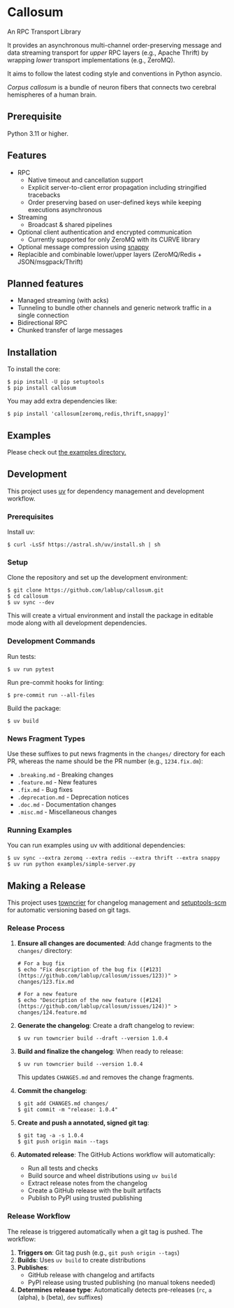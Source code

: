 Callosum
========

An RPC Transport Library

It provides an asynchronous multi-channel order-preserving message and data
streaming transport for *upper* RPC layers (e.g., Apache Thrift) by wrapping
*lower* transport implementations (e.g., ZeroMQ).

It aims to follow the latest coding style and conventions in Python asyncio.

*Corpus callosum* is a bundle of neuron fibers that connects two cerebral
hemispheres of a human brain.

Prerequisite
------------

Python 3.11 or higher.

Features
--------

* RPC
  - Native timeout and cancellation support
  - Explicit server-to-client error propagation including stringified tracebacks
  - Order preserving based on user-defined keys while keeping executions asynchronous
* Streaming
  - Broadcast & shared pipelines
* Optional client authentication and encrypted communication
  - Currently supported for only ZeroMQ with its CURVE library
* Optional message compression using [snappy](https://pypi.org/project/python-snappy/)
* Replacible and combinable lower/upper layers (ZeroMQ/Redis + JSON/msgpack/Thrift)

Planned features
----------------

* Managed streaming (with acks)
* Tunneling to bundle other channels and generic network traffic in a single connection
* Bidirectional RPC
* Chunked transfer of large messages

Installation
------------

To install the core:

```console
$ pip install -U pip setuptools
$ pip install callosum
```

You may add extra dependencies like:

```console
$ pip install 'callosum[zeromq,redis,thrift,snappy]'
```

Examples
--------

Please check out [the examples directory.](https://github.com/lablup/callosum/tree/master/examples)

Development
-----------

This project uses [uv](https://docs.astral.sh/uv/) for dependency management and development workflow.

### Prerequisites

Install uv:

```console
$ curl -LsSf https://astral.sh/uv/install.sh | sh
```

### Setup

Clone the repository and set up the development environment:

```console
$ git clone https://github.com/lablup/callosum.git
$ cd callosum
$ uv sync --dev
```

This will create a virtual environment and install the package in editable mode along with all development dependencies.

### Development Commands

Run tests:
```console
$ uv run pytest
```

Run pre-commit hooks for linting:
```console
$ pre-commit run --all-files
```

Build the package:
```console
$ uv build
```

### News Fragment Types

Use these suffixes to put news fragments in the `changes/` directory for each PR, whereas the name should be the PR number (e.g., `1234.fix.dm`):

- `.breaking.md` - Breaking changes
- `.feature.md` - New features
- `.fix.md` - Bug fixes
- `.deprecation.md` - Deprecation notices
- `.doc.md` - Documentation changes
- `.misc.md` - Miscellaneous changes

### Running Examples

You can run examples using uv with additional dependencies:

```console
$ uv sync --extra zeromq --extra redis --extra thrift --extra snappy
$ uv run python examples/simple-server.py
```

Making a Release
----------------

This project uses [towncrier](https://towncrier.readthedocs.io/) for changelog management and [setuptools-scm](https://setuptools-scm.readthedocs.io/) for automatic versioning based on git tags.

### Release Process

1. **Ensure all changes are documented**: Add change fragments to the `changes/` directory:
   ```console
   # For a bug fix
   $ echo "Fix description of the bug fix ([#123](https://github.com/lablup/callosum/issues/123))" > changes/123.fix.md

   # For a new feature
   $ echo "Description of the new feature ([#124](https://github.com/lablup/callosum/issues/124))" > changes/124.feature.md
   ```

2. **Generate the changelog**: Create a draft changelog to review:
   ```console
   $ uv run towncrier build --draft --version 1.0.4
   ```

3. **Build and finalize the changelog**: When ready to release:
   ```console
   $ uv run towncrier build --version 1.0.4
   ```
   This updates `CHANGES.md` and removes the change fragments.

4. **Commit the changelog**:
   ```console
   $ git add CHANGES.md changes/
   $ git commit -m "release: 1.0.4"
   ```

5. **Create and push a annotated, signed git tag**:
   ```console
   $ git tag -a -s 1.0.4
   $ git push origin main --tags
   ```

6. **Automated release**: The GitHub Actions workflow will automatically:
   - Run all tests and checks
   - Build source and wheel distributions using `uv build`
   - Extract release notes from the changelog
   - Create a GitHub release with the built artifacts
   - Publish to PyPI using trusted publishing

### Release Workflow

The release is triggered automatically when a git tag is pushed. The workflow:

1. **Triggers on**: Git tag push (e.g., `git push origin --tags`)
2. **Builds**: Uses `uv build` to create distributions
3. **Publishes**:
   - GitHub release with changelog and artifacts
   - PyPI release using trusted publishing (no manual tokens needed)
4. **Determines release type**: Automatically detects pre-releases (`rc`, `a` (alpha), `b` (beta), `dev` suffixes)
